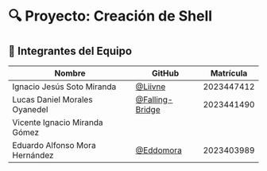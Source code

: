 # 🔍 Proyecto: Creación de Shell

## 👥 Integrantes del Equipo

| Nombre | GitHub | Matrícula |
|--------|--------|-----------|
| Ignacio Jesús Soto Miranda |  [@Liivne](http://github.com/Liivne)  | 2023447412 | 
| Lucas Daniel Morales Oyanedel | [@Falling-Bridge](https://github.com/Falling-Bridge) | 2023441490 |
| Vicente Ignacio Miranda Gómez |  |  |
| Eduardo Alfonso Mora Hernández| [@Eddomora](https://github.com/Eddomora) | 2023403989 |
